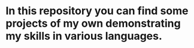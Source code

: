 # In this repository you can find some projects of my own demonstrating my skills in various languages.
